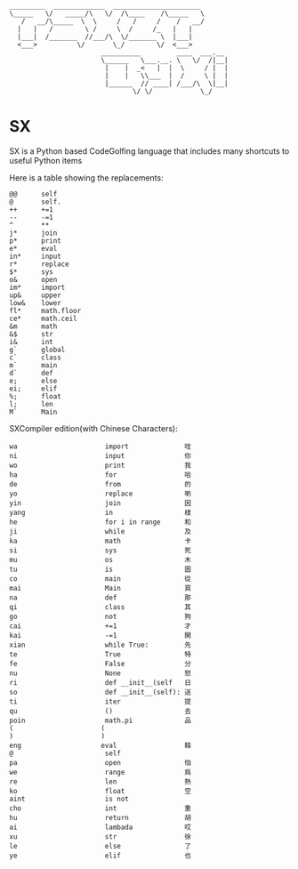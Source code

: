 	_________  _____________  ______________________       
	\_____   \/   _____/\   \/  /\____    /\_____   \      
	   /   __/\_____  \  \     /   /     /    /   __/      
	  |   |   /        \ /     \  /     /_   |   |         
	  |___|  /_______  //___/\  \/_______ \  |___|         
	  <___>          \/       \_/        \/  <___>         
						   __________         ____  ___.__ 
						   \______   \___.__. \   \/  /|__|
							|    |  _<   |  |  \     / |  |
							|    |   \\___  |  /     \ |  |
							|______  // ____| /___/\  \|__|
								   \/ \/            \_/    



# SX
SX is a Python based CodeGolfing language that includes many shortcuts to useful Python items

Here is a table showing the replacements:

    @@      self
    @       self.
    ++      +=1
    --      -=1
    ^       **
    j*      join
    p*      print
    e*      eval
    in*     input
    r*      replace
    $*      sys
    o&      open
    im*     import
    up&     upper
    low&    lower
    fl*     math.floor
    ce*     math.ceil
    &m      math
    &$      str
    i&      int
    g`      global
    c`      class
    m`      main
    d`      def
    e;      else
    ei;     elif
    %;      float
    l;      len
    M`      Main

SXCompiler edition(with Chinese Characters):

	wa                      import				哇
	ni                      input				你
	wo                      print				我
	ha                      for				   	哈
	de                      from				的
	yo                      replace				喲
	yin                     join				因
	yang                    in					樣
	he                      for i in range		和
	ji                      while				及
	ka                      math				卡
	si                      sys					死
	mu                      os					木
	tu                      is					圖
	co                      main				從
	mai                     Main				買
	na                      def					那
	qi                      class				其
	go                      not					狗
	cai                     +=1					才
	kai                     -=1					開
	xian                    while True:			先
	te                      True				特
	fe                      False				分
	nu                      None				怒
	ri                      def __init__(self	日
	so                      def __init__(self):	送
	ti                      iter				提
	qu                      ()					去
	poin                    math.pi				品
	(                      (
	)                      )
	eng                    eval					鞥				
	@                       self
	pa                      open				怕
	we                      range				爲
	re                      len					熱
	ko                      float				空
	aint                    is not
	cho                     int					重
	hu                      return				胡
	ai                      lambada				哎
	xu                      str					徐
	le                      else				了
	ye                      elif				也

